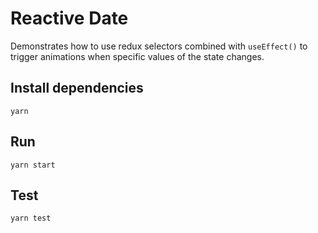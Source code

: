 # Reactive Date

Demonstrates how to use redux selectors combined with `useEffect()` to trigger animations when specific values of the state changes.

## Install dependencies

```
yarn
```

## Run

```
yarn start
```

## Test

```
yarn test
```
